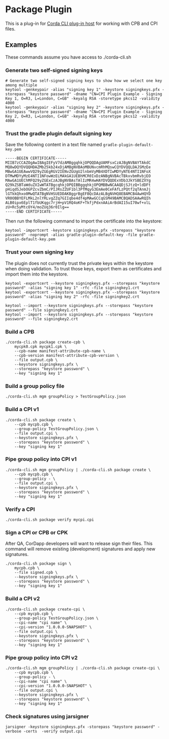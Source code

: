 # Package Plugin

This is a plug-in for [Corda CLI plug-in host](https://github.com/corda/corda-cli-plugin-host) for working with CPB and CPI files.

## Examples

These commands assume you have access to ./corda-cli.sh

### Generate two self-signed signing keys 

```shell
# Generate two self-signed signing keys to show how we select one key among multiple
keytool -genkeypair -alias "signing key 1" -keystore signingkeys.pfx -storepass "keystore password" -dname "CN=CPI Plugin Example - Signing Key 1, O=R3, L=London, C=GB" -keyalg RSA -storetype pkcs12 -validity 4000
keytool -genkeypair -alias "signing key 2" -keystore signingkeys.pfx -storepass "keystore password" -dname "CN=CPI Plugin Example - Signing Key 2, O=R3, L=London, C=GB" -keyalg RSA -storetype pkcs12 -validity 4000
```

### Trust the gradle plugin default signing key
Save the following content in a text file named `gradle-plugin-default-key.pem`
```text
-----BEGIN CERTIFICATE-----
MIIB7zCCAZOgAwIBAgIEFyV7dzAMBggqhkjOPQQDAgUAMFsxCzAJBgNVBAYTAkdC
MQ8wDQYDVQQHDAZMb25kb24xDjAMBgNVBAoMBUNvcmRhMQswCQYDVQQLDAJSMzEe
MBwGA1UEAwwVQ29yZGEgRGV2IENvZGUgU2lnbmVyMB4XDTIwMDYyNTE4NTI1NFoX
DTMwMDYyMzE4NTI1NFowWzELMAkGA1UEBhMCR0IxDzANBgNVBAcTBkxvbmRvbjEO
MAwGA1UEChMFQ29yZGExCzAJBgNVBAsTAlIzMR4wHAYDVQQDExVDb3JkYSBEZXYg
Q29kZSBTaWduZXIwWTATBgcqhkjOPQIBBggqhkjOPQMBBwNCAAQDjSJtzQ+ldDFt
pHiqdSJebOGPZcvZbmC/PIJRsZZUF1bl3PfMqyG3EmAe0CeFAfLzPQtf2qTAnmJj
lGTkkQhxo0MwQTATBgNVHSUEDDAKBggrBgEFBQcDAzALBgNVHQ8EBAMCB4AwHQYD
VR0OBBYEFLMkL2nlYRLvgZZq7GIIqbe4df4pMAwGCCqGSM49BAMCBQADSAAwRQIh
ALB0ipx6EplT1fbUKqgc7rjH+pV1RQ4oKF+TkfjPdxnAAiArBdAI15uI70wf+xlL
zU+Rc5yMtcOY4/moZUq36r0Ilg==
-----END CERTIFICATE-----
```
Then run the following command to import the certificate into the keystore:
```shell
keytool -importcert -keystore signingkeys.pfx -storepass "keystore password" -noprompt -alias gradle-plugin-default-key -file gradle-plugin-default-key.pem
```

### Trust your own signing key

The plugin does not currently trust the private keys within the keystore when doing validation. To trust those keys, export them as certificates and import them into the keystore.

```shell
keytool -exportcert --keystore signingkeys.pfx --storepass "keystore password" -alias "signing key 1" -rfc -file signingkey1.crt
keytool -exportcert --keystore signingkeys.pfx --storepass "keystore password" -alias "signing key 2" -rfc -file signingkey2.crt

keytool --import --keystore signingkeys.pfx --storepass "keystore password" --file signingkey1.crt
keytool --import --keystore signingkeys.pfx --storepass "keystore password" --file signingkey2.crt
```

### Build a CPB
```shell
./corda-cli.sh package create-cpb \
    mycpk0.cpk mycpk1.cpk \
    --cpb-name manifest-attribute-cpb-name \
    --cpb-version manifest-attribute-cpb-version \
    --file output.cpb \
    --keystore signingkeys.pfx \
    --storepass "keystore password" \
    --key "signing key 1"
```

### Build a group policy file
```shell
./corda-cli.sh mgm groupPolicy > TestGroupPolicy.json
```

### Build a CPI v1
```shell
./corda-cli.sh package create \
    --cpb mycpb.cpb \
    --group-policy TestGroupPolicy.json \
    --file output.cpi \
    --keystore signingkeys.pfx \
    --storepass "keystore password" \
    --key "signing key 1"
```

### Pipe group policy into CPI v1
```shell
./corda-cli.sh mgm groupPolicy | ./corda-cli.sh package create \
    --cpb mycpb.cpb \
    --group-policy - \
    --file output.cpi \
    --keystore signingkeys.pfx \
    --storepass "keystore password" \
    --key "signing key 1"
```

### Verify a CPI
```shell
./corda-cli.sh package verify mycpi.cpi
```

### Sign a CPI or CPB or CPK

After QA, CorDapp developers will want to release sign their files. This command will remove existing (development) signatures and apply new signatures.

```shell
./corda-cli.sh package sign \
    mycpb.cpb \
    --file signed.cpb \
    --keystore signingkeys.pfx \
    --storepass "keystore password" \
    --key "signing key 1"
```

### Build a CPI v2
```shell
./corda-cli.sh package create-cpi \
    --cpb mycpb.cpb \
    --group-policy TestGroupPolicy.json \
    --cpi-name "cpi name" \
    --cpi-version "1.0.0.0-SNAPSHOT" \
    --file output.cpi \
    --keystore signingkeys.pfx \
    --storepass "keystore password" \
    --key "signing key 1"
```

### Pipe group policy into CPI v2
```shell
./corda-cli.sh mgm groupPolicy | ./corda-cli.sh package create-cpi \
    --cpb mycpb.cpb \
    --group-policy - \
    --cpi-name "cpi name" \
    --cpi-version "1.0.0.0-SNAPSHOT" \
    --file output.cpi \
    --keystore signingkeys.pfx \
    --storepass "keystore password" \
    --key "signing key 1"
```


### Check signatures using jarsigner
```shell
jarsigner -keystore signingkeys.pfx -storepass "keystore password" -verbose -certs  -verify output.cpi
```
